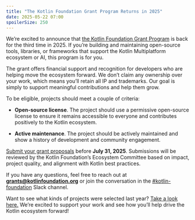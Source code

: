 ```yaml
---
title: "The Kotlin Foundation Grant Program Returns in 2025"
date: 2025-05-22 07:00
spoilerSize: 250
---
```


We’re excited to announce that [the Kotlin Foundation Grant Program](/grants/) is back for the third time in 2025. If you’re building and maintaining open-source tools, libraries, or frameworks that support the Kotlin Multiplatform ecosystem or AI, this program is for you.

The grant offers financial support and recognition for developers who are helping move the ecosystem forward. We don’t claim any ownership over your work, which means you’ll retain all IP and trademarks. Our goal is simply to support meaningful contributions and help them grow.

To be eligible, projects should meet a couple of criteria:

- **Open-source license**. The project should use a permissive open-source license to ensure it remains accessible to everyone and contributes positively to the Kotlin ecosystem.

- **Active maintenance**. The project should be actively maintained and show a history of development and community engagement.

[Submit your grant proposals](/grants/) before **July 31, 2025**. Submissions will be reviewed by the Kotlin Foundation’s Ecosystem Committee based on impact, project quality, and alignment with Kotlin best practices.

If you have any questions, feel free to reach out at **grants@kotlinfoundation.org** or join the conversation in the [#kotlin-foundation](https://kotlinlang.slack.com/archives/C04RQTY5PBP) Slack channel.

Want to see what kinds of projects were selected last year? [Take a look here.](/news/grants-program-winners-24/) We’re excited to support your work and see how you’ll help drive the Kotlin ecosystem forward!
